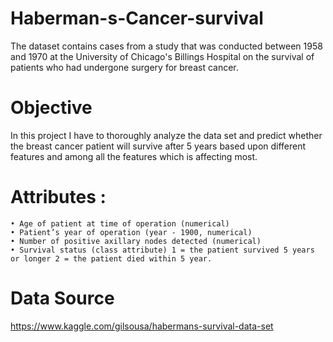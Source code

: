 ﻿# Haberman-s-Cancer-survival
The dataset contains cases from a study that was conducted between 1958 and 1970 at the University of Chicago's Billings Hospital on the survival of patients who had undergone surgery for breast cancer.
# Objective
In this project I have to thoroughly analyze the data set and predict whether the breast cancer patient will survive after 5 years based upon different features and among all the features which is affecting most.
# Attributes :
    • Age of patient at time of operation (numerical)
    • Patient’s year of operation (year - 1900, numerical)
    • Number of positive axillary nodes detected (numerical)
    • Survival status (class attribute) 1 = the patient survived 5 years or longer 2 = the patient died within 5 year.
# Data Source
https://www.kaggle.com/gilsousa/habermans-survival-data-set
